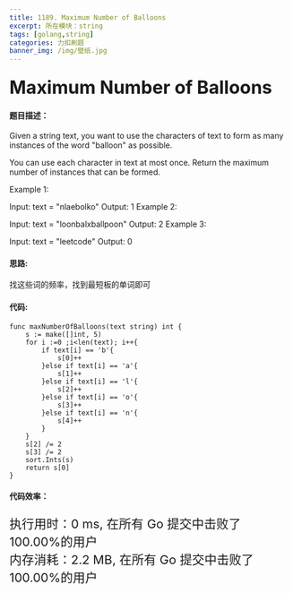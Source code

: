 ```yaml
---
title: 1189. Maximum Number of Balloons
excerpt: 所在模块：string
tags: [golang,string]
categories: 力扣刷题
banner_img: /img/壁纸.jpg
---
```


### <font size=6px>Maximum Number of Balloons</font>

#### 题目描述：

Given a string text, you want to use the characters of text to form as many instances of the word "balloon" as possible.

You can use each character in text at most once. Return the maximum number of instances that can be formed.

 

Example 1:



Input: text = "nlaebolko"
Output: 1
Example 2:



Input: text = "loonbalxballpoon"
Output: 2
Example 3:

Input: text = "leetcode"
Output: 0

#### 思路:

找这些词的频率，找到最短板的单词即可

#### 代码:

```golang
func maxNumberOfBalloons(text string) int {
    s := make([]int, 5)
    for i :=0 ;i<len(text); i++{
        if text[i] == 'b'{
            s[0]++
        }else if text[i] == 'a'{
            s[1]++
        }else if text[i] == 'l'{
            s[2]++
        }else if text[i] == 'o'{
            s[3]++
        }else if text[i] == 'n'{
            s[4]++
        }
    } 
    s[2] /= 2
    s[3] /= 2
    sort.Ints(s)
    return s[0]
}
```

#### 代码效率：

<p class="note note-primary"; style="font-size:22px">
   执行用时：0 ms, 在所有 Go 提交中击败了100.00%的用户<br>
   内存消耗：2.2 MB, 在所有 Go 提交中击败了100.00%的用户
</p>